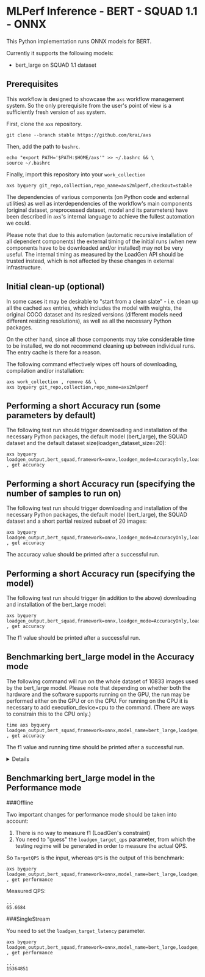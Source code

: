 # MLPerf Inference - BERT - SQUAD 1.1 - ONNX

This Python implementation runs ONNX models for BERT.

Currently it supports the following models:
- bert_large on SQUAD 1.1 dataset

## Prerequisites

This workflow is designed to showcase the `axs` workflow management system.
So the only prerequisite from the user's point of view is a sufficiently fresh version of `axs` system.

First, clone the `axs` repository.
```
git clone --branch stable https://github.com/krai/axs
```

Then, add the path to `bashrc`.
```
echo "export PATH='$PATH:$HOME/axs'" >> ~/.bashrc && \
source ~/.bashrc
```

Finally, import this repository into your `work_collection`
```
axs byquery git_repo,collection,repo_name=axs2mlperf,checkout=stable
```

The dependencies of various components (on Python code and external utilities) as well as interdependencies of the workflow's main components (original dataset, preprocessed dataset, model and its parameters) have been described in `axs`'s internal language to achieve the fullest automation we could.

Please note that due to this automation (automatic recursive installation of all dependent components) the external timing of the initial runs (when new components have to be downloaded and/or installed) may not be very useful. The internal timing as measured by the LoadGen API should be trusted instead, which is not affected by these changes in external infrastructure.


## Initial clean-up (optional)

In some cases it may be desirable to "start from a clean slate" - i.e. clean up all the cached `axs` entries,
which includes the model with weights, the original COCO dataset and its resized versions
(different models need different resizing resolutions), as well as all the necessary Python packages.

On the other hand, since all those components may take considerable time to be installed, we do not recommend cleaning up between individual runs.
The entry cache is there for a reason.

The following command effectively wipes off hours of downloading, compilation and/or installation:
```
axs work_collection , remove && \
axs byquery git_repo,collection,repo_name=axs2mlperf
```

## Performing a short Accuracy run (some parameters by default)

The following test run should trigger downloading and installation of the necessary Python packages, the default model (bert_large), the SQUAD dataset and the default dataset size(loadgen_dataset_size=20):
```
axs byquery loadgen_output,bert_squad,framework=onnx,loadgen_mode=AccuracyOnly,loadgen_scenario=Offline , get accuracy
```


## Performing a short Accuracy run (specifying the number of samples to run on)

The following test run should trigger downloading and installation of the necessary Python packages, the default model (bert_large), the SQUAD dataset and a short partial resized subset of 20 images:
```
axs byquery loadgen_output,bert_squad,framework=onnx,loadgen_mode=AccuracyOnly,loadgen_scenario=Offline,loadgen_dataset_size=20 , get accuracy
```
The accuracy value should be printed after a successful run.


## Performing a short Accuracy run (specifying the model)

The following test run should trigger (in addition to the above) downloading and installation of the bert_large model:
```
axs byquery loadgen_output,bert_squad,framework=onnx,loadgen_mode=AccuracyOnly,loadgen_scenario=Offline,loadgen_dataset_size=20,model_name=bert_large , get accuracy
```
The f1 value should be printed after a successful run.


## Benchmarking bert_large model in the Accuracy mode

The following command will run on the whole dataset of 10833 images used by the bert_large model. Please note that depending on whether both the hardware and the software supports running on the GPU, the run may be performed either on the GPU or on the CPU. For running on the CPU it is necessary to add execution_device=cpu to the command.
(There are ways to constrain this to the CPU only.)
```
time axs byquery loadgen_output,bert_squad,framework=onnx,model_name=bert_large,loadgen_mode=AccuracyOnly,loadgen_scenario=Offline,loadgen_dataset_size=10833,loadgen_buffer_size=100 , get accuracy
```
The f1 value and running time should be printed after a successful run.
<details><pre>
...
90.88232621193973
                                                                                                                                                                                            real    3m31.117s
</pre></details>


## Benchmarking bert_large model in the Performance mode

###Offline

Two important changes for performance mode should be taken into account:
1. There is no way to measure f1 (LoadGen's constraint)
2. You need to "guess" the `loadgen_target_qps` parameter, from which the testing regime will be generated in order to measure the actual QPS.

So `TargetQPS` is the input, whereas `QPS` is the output of this benchmark:
```
axs byquery loadgen_output,bert_squad,framework=onnx,model_name=bert_large,loadgen_scenario=Offline,loadgen_mode=PerformanceOnly,loadgen_target_qps=65,loadgen_dataset_size=10833,loadgen_buffer_size=10833 , get performance
```
Measured QPS:
```
...
65.6684
```

###SingleStream

You need to set the `loadgen_target_latency` parameter.
```
axs byquery loadgen_output,bert_squad,framework=onnx,model_name=bert_large,loadgen_scenario=SingleStream,loadgen_mode=PerformanceOnly,loadgen_latency_qps=15,loadgen_dataset_size=10833,loadgen_buffer_size=10833 , get performance
```
```
...
15364851
```
